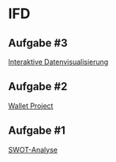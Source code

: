 # IFD

## Aufgabe #3
<a href=" ">  Interaktive Datenvisualisierung </a>

## Aufgabe #2
<a href="https://github.com/boerena/IFD/blob/main/Prototype1.pdf">  Wallet Project </a>

## Aufgabe #1
<a href="https://github.com/boerena/IFD/blob/main/Interface%20Design.png"> SWOT-Analyse </a>


